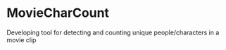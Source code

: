 # MovieCharCount
Developing tool for detecting and counting unique people/characters in a movie clip

